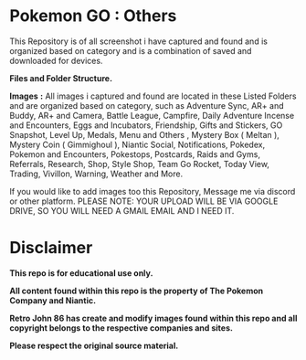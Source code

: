 # __**Pokemon GO**__ __**:**__ __**Others**__

This Repository is of all screenshot i have captured and found and is organized based on category and is a combination of saved and downloaded for devices.

__**Files and Folder Structure.**__

**Images** **:** 
All images i captured and found are located in these Listed Folders and are organized based on category, such as Adventure Sync, AR+ and Buddy, AR+ and Camera, Battle League, Campfire, Daily Adventure Incense and Encounters, Eggs and Incubators, Friendship, Gifts and Stickers, GO Snapshot, Level Up, Medals, Menu and Others , Mystery Box ( Meltan ), Mystery Coin ( Gimmighoul ), Niantic Social, Notifications, Pokedex, Pokemon and Encounters, Pokestops, Postcards, Raids and Gyms, Referrals, Research, Shop, Style Shop, Team Go Rocket, Today View, Trading, Vivillon, Warning, Weather and More.


If you would like to add images too this Repository, Message me via discord or other platform. PLEASE NOTE: YOUR UPLOAD WILL BE VIA GOOGLE DRIVE, SO YOU WILL NEED A GMAIL EMAIL AND I NEED IT.

# __**Disclaimer**__

**This repo is for educational use only.**

**All content found within this repo is the property of The Pokemon Company and Niantic.**

**Retro John 86 has create and modify images found within this repo and all copyright belongs to the respective companies and sites.**

**Please respect the original source material.**
